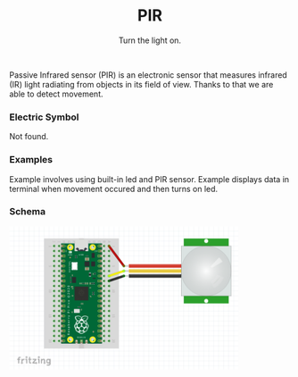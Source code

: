<div align="center">
  <h1> PIR </h1>
  <p> Turn the light on. </p>
</div>  
<br/>

Passive Infrared sensor (PIR) is an electronic sensor that measures infrared (IR) light radiating from objects in its field of view. 
Thanks to that we are able to detect movement.

### Electric Symbol

Not found.

### Examples


Example involves using built-in led and PIR sensor.
Example displays data in terminal when movement occured and then turns on led. 

### Schema
<img src="https://github.com/psp515/MicroPico/blob/PIR/images/pir/pir_schema.png" alt="symbol" height=256/>
